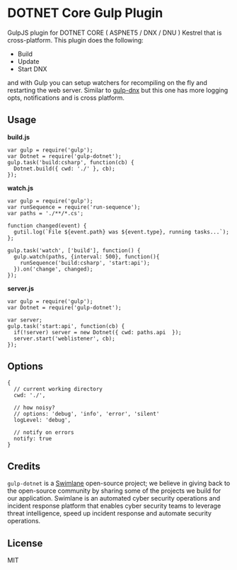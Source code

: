 # DOTNET Core Gulp Plugin

GulpJS plugin for DOTNET CORE ( ASPNET5 / DNX / DNU ) Kestrel that is cross-platform. This plugin does the following:

- Build
- Update
- Start DNX

and with Gulp you can setup watchers for recompiling on the fly and restarting the web server. Similar to [gulp-dnx](https://github.com/tugberkugurlu/gulp-dnx) but this one has more logging opts, notifications and is cross platform.

## Usage

__build.js__
```
var gulp = require('gulp');
var Dotnet = require('gulp-dotnet');
gulp.task('build:csharp', function(cb) {
  Dotnet.build({ cwd: './' }, cb);
});
```

__watch.js__
```
var gulp = require('gulp');
var runSequence = require('run-sequence');
var paths = './**/*.cs';

function changed(event) {
  gutil.log(`File ${event.path} was ${event.type}, running tasks...`);
};

gulp.task('watch', ['build'], function() {
  gulp.watch(paths, {interval: 500}, function(){
    runSequence('build:csharp', 'start:api');
  }).on('change', changed);
});
```

__server.js__
```
var gulp = require('gulp');
var Dotnet = require('gulp-dotnet');

var server;
gulp.task('start:api', function(cb) {
  if(!server) server = new Dotnet({ cwd: paths.api  });
  server.start('weblistener', cb);
});
```

## Options

```
{
  // current working directory
  cwd: './',
  
  // how noisy?
  // options: 'debug', 'info', 'error', 'silent'
  logLevel: 'debug',
  
  // notify on errors
  notify: true
}

```

## Credits

`gulp-dotnet` is a [Swimlane](http://swimlane.com) open-source project; we believe in giving back to the open-source community by sharing some of the projects we build for our application. Swimlane is an automated cyber security operations and incident response platform that enables cyber security teams to leverage threat intelligence, speed up incident response and automate security operations.

## License
MIT
